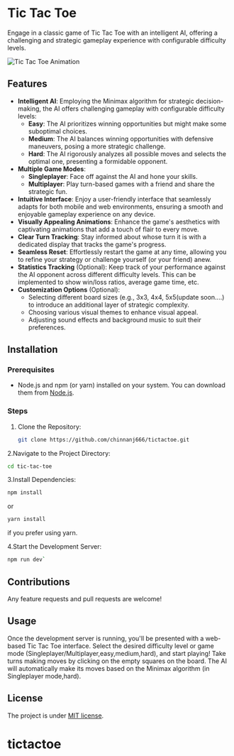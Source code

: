 # Tic Tac Toe

Engage in a classic game of Tic Tac Toe with an intelligent AI, offering a challenging and strategic gameplay experience with configurable difficulty levels.

![Tic Tac Toe Animation](https://images.ctfassets.net/zlsyc9paq6sa/3HTYWmjkvJK2Tlgeublqdb/b4068de81576fb6998400d273cd14c47/1627997372_x.gif)

## Features

- **Intelligent AI**: Employing the Minimax algorithm for strategic decision-making, the AI offers challenging gameplay with configurable difficulty levels:
  - **Easy**: The AI prioritizes winning opportunities but might make some suboptimal choices.
  - **Medium**: The AI balances winning opportunities with defensive maneuvers, posing a more strategic challenge.
  - **Hard**: The AI rigorously analyzes all possible moves and selects the optimal one, presenting a formidable opponent.
- **Multiple Game Modes**:
  - **Singleplayer**: Face off against the AI and hone your skills.
  - **Multiplayer**: Play turn-based games with a friend and share the strategic fun.
- **Intuitive Interface**: Enjoy a user-friendly interface that seamlessly adapts for both mobile and web environments, ensuring a smooth and enjoyable gameplay experience on any device.
- **Visually Appealing Animations**: Enhance the game's aesthetics with captivating animations that add a touch of flair to every move.
- **Clear Turn Tracking**: Stay informed about whose turn it is with a dedicated display that tracks the game's progress.
- **Seamless Reset**: Effortlessly restart the game at any time, allowing you to refine your strategy or challenge yourself (or your friend) anew.
- **Statistics Tracking** (Optional): Keep track of your performance against the AI opponent across different difficulty levels. This can be implemented to show win/loss ratios, average game time, etc.
- **Customization Options** (Optional):
  - Selecting different board sizes (e.g., 3x3, 4x4, 5x5(update soon....) to introduce an additional layer of strategic complexity.
  - Choosing various visual themes to enhance visual appeal.
  - Adjusting sound effects and background music to suit their preferences.

## Installation

### Prerequisites

- Node.js and npm (or yarn) installed on your system. You can download them from [Node.js](https://nodejs.org/en).

### Steps

1. Clone the Repository:
   ```bash
   git clone https://github.com/chinnanj666/tictactoe.git
   ```
2.Navigate to the Project Directory:
 ```bash
 cd tic-tac-toe
```
3.Install Dependencies:
 ```bash
 npm install
```
  or
```bash  
yarn install
```
if you prefer using yarn.

4.Start the Development Server:
```bash
npm run dev`
```
## Contributions

Any feature requests and pull requests are welcome!

## Usage
Once the development server is running, you'll be presented with a web-based Tic Tac Toe interface. Select the desired difficulty level or game mode (Singleplayer/Multiplayer,easy,medium,hard), and start playing! Take turns making moves by clicking on the empty squares on the board. The AI will automatically make its moves based on the Minimax algorithm (in Singleplayer mode,hard).


## License

The project is under [MIT license](https://choosealicense.com/licenses/mit/).
# tictactoe
